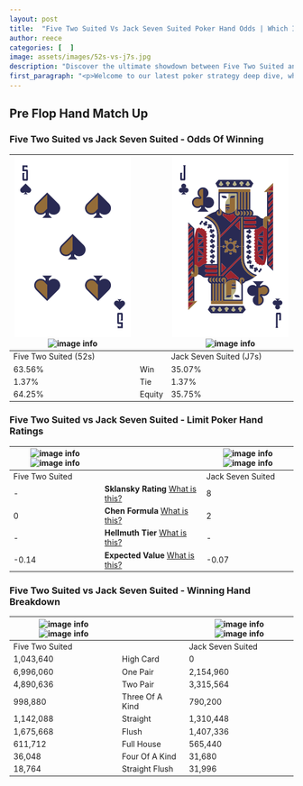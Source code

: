 ```yaml
---
layout: post
title:  "Five Two Suited Vs Jack Seven Suited Poker Hand Odds | Which Is The Better Hand In Poker? A Complete Guide"
author: reece
categories: [  ]
image: assets/images/52s-vs-j7s.jpg
description: "Discover the ultimate showdown between Five Two Suited and Jack Seven Suited in poker! Uncover the odds, strategies, and scenarios where one hand triumphs over the other. Get ready to up your poker game with this thrilling analysis."
first_paragraph: "<p>Welcome to our latest poker strategy deep dive, where we're pitting two distinct hands against each other in a high-stakes showdown: Five Two Suited vs Jack Seven Suited.</p><p>In the dynamic world of poker, every decision counts, and knowing which hand holds the upper hand is key to your success at the table.</p><p>In this article, we'll dissect these two hands, explore the scenarios where one dominates the other, and equip you with the knowledge to make strategic choices that can tip the odds in your favor.</p><p>Get ready to unravel the intriguing dynamics of these poker hands and elevate your game to new heights.</p>"
---
```




[comment]: # (sp0)

## Pre Flop Hand Match Up

<div class="table hand-ratings" markdown="1"> 



### Five Two Suited vs Jack Seven Suited - Odds Of Winning


    
| ![image info](assets/images/hand1/5.png) ![image info](assets/images/hand1/2s.png) |  | ![image info](assets/images/hand2/j.png) ![image info](assets/images/hand2/7s.png) |
| -------- | -------- | -------- |
| Five Two Suited (52s) |  | Jack Seven Suited (J7s) |
| 63.56% | Win | 35.07% |
| 1.37% | Tie | 1.37% |
| 64.25% | Equity | 35.75% |




[comment]: # (sp1)



### Five Two Suited vs Jack Seven Suited - Limit Poker Hand Ratings


    
| ![image info](https://www.riverpairs.com/assets/images/hand1/5.png) ![image info](https://www.riverpairs.com/assets/images/hand1/2s.png) |  | ![image info](https://www.riverpairs.com/assets/images/hand2/j.png) ![image info](https://www.riverpairs.com/assets/images/hand2/7s.png) |
| -------- | -------- | -------- |
| Five Two Suited |  | Jack Seven Suited |
| - | **Sklansky Rating** [What is this?](/sklansky-rating-explained) | 8 |
| 0 | **Chen Formula** [What is this?](/chen-formula-explained) | 2 |
| - | **Hellmuth Tier** [What is this?](/Hellmuth-tier-explained) | - |
| -0.14 | **Expected Value** [What is this?](/expected-value-explained) | -0.07 |




[comment]: # (sp2)



### Five Two Suited vs Jack Seven Suited - Winning Hand Breakdown


    
| ![image info](https://www.riverpairs.com/assets/images/hand1/5.png) ![image info](https://www.riverpairs.com/assets/images/hand1/2s.png) |  | ![image info](https://www.riverpairs.com/assets/images/hand2/j.png) ![image info](https://www.riverpairs.com/assets/images/hand2/7s.png) |
| -------- | -------- | -------- |
| Five Two Suited |  | Jack Seven Suited |
| 1,043,640 | High Card | 0 |
| 6,996,060 | One Pair | 2,154,960 |
| 4,890,636 | Two Pair | 3,315,564 |
| 998,880 | Three Of A Kind | 790,200 |
| 1,142,088 | Straight | 1,310,448 |
| 1,675,668 | Flush | 1,407,336 |
| 611,712 | Full House | 565,440 |
| 36,048 | Four Of A Kind | 31,680 |
| 18,764 | Straight Flush | 31,996 |




[comment]: # (sp3)



</div>

[comment]: # (sp4)



[comment]: # (sp5)


